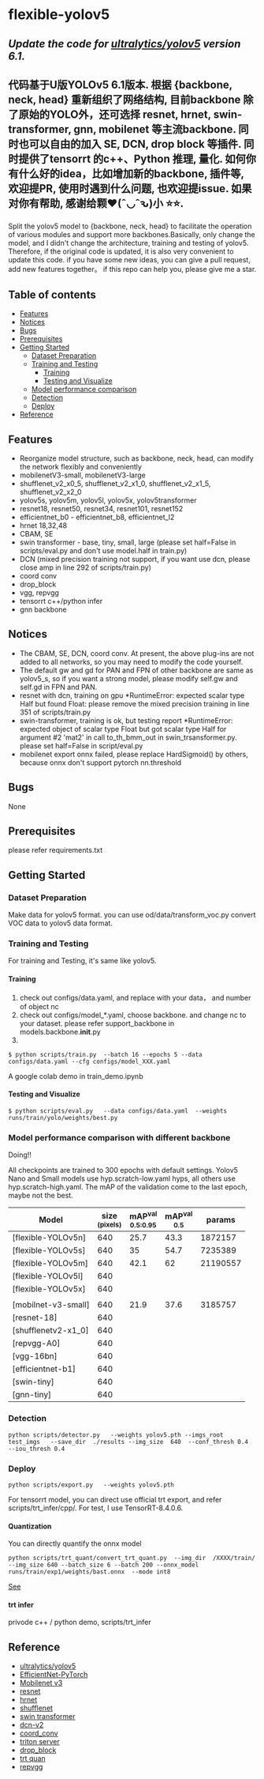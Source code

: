 # flexible-yolov5


*Update the code for  [ultralytics/yolov5](https://github.com/ultralytics/yolov5) version 6.1.*
---
代码基于U版YOLOv5  6.1版本. 根据 {backbone, neck, head} 重新组织了网络结构, 目前backbone 除了原始的YOLO外，还可选择 resnet, hrnet, swin-transformer, gnn, mobilenet 等主流backbone. 同时也可以自由的加入 SE, DCN, drop block 等插件. 同时提供了tensorrt 的c++、Python 推理, 量化. 如何你有什么好的idea，比如增加新的backbone, 插件等, 欢迎提PR, 使用时遇到什么问题, 也欢迎提issue. 如果对你有帮助, 感谢给颗♥(ˆ◡ˆԅ)小 ⭐️⭐️. 
---
Split the yolov5 model to {backbone, neck, head} to facilitate the operation of various modules and support more backbones.Basically, only change the model, and I didn't change the architecture, training and testing of yolov5. Therefore, if the original code is updated, it is also very convenient to update this code. if you have some new ideas, you can give a pull request, add new features together。 if this repo can help you, please give me a star.

## Table of contents
* [Features](#features)
* [Notices](#Notices)
* [Bugs](#Bugs)
* [Prerequisites](#prerequisites)
* [Getting Started](#getting-started)
    * [Dataset Preparation](#dataset-preparation)
    * [Training and Testing](#Training-and-Testing)
        * [Training](#training)
        * [Testing and Visualize](#testing-and-visualize)
    * [Model performance comparison](#Model-performance-comparison-with-different-backbone)
    * [Detection](#Detection)
    * [Deploy](#Deploy)
* [Reference](#Reference)


## Features
- Reorganize model structure, such as backbone, neck, head, can modify the network flexibly and conveniently
- mobilenetV3-small, mobilenetV3-large 
- shufflenet_v2_x0_5, shufflenet_v2_x1_0, shufflenet_v2_x1_5, shufflenet_v2_x2_0
- yolov5s, yolov5m, yolov5l, yolov5x, yolov5transformer
- resnet18, resnet50, resnet34, resnet101, resnet152 
- efficientnet_b0 - efficientnet_b8, efficientnet_l2
- hrnet 18,32,48
- CBAM, SE
- swin transformer - base, tiny, small, large (please set half=False in scripts/eval.py and don't use model.half in train.py)
- DCN (mixed precision training not support, if you want use dcn, please close amp in line 292 of scripts/train.py)
- coord conv
- drop_block
- vgg, repvgg
- tensorrt c++/python infer
- gnn backbone

## Notices

* The CBAM, SE, DCN, coord conv. At present, the above plug-ins are not added to all networks, so you may need to modify the code yourself.
* The default gw and gd for PAN and FPN of other backbone are same as yolov5_s, so if you want a strong model, please modify self.gw and self.gd in FPN and PAN.
* resnet with dcn, training on gpu *RuntimeError: expected scalar type Half but found Float: please remove the mixed precision training in line 351 of scripts/train.py
* swin-transformer, training is ok, but testing report *RuntimeError: expected object of scalar type Float but got scalar type Half for argument #2 'mat2' in call to_th_bmm_out in swin_trsansformer.py.   please set half=False in script/eval.py
* mobilenet export onnx failed, please replace HardSigmoid() by others, because onnx don't support pytorch nn.threshold

## Bugs

None

## Prerequisites

please refer requirements.txt

## Getting Started

### Dataset Preparation

Make data for yolov5 format. you can use od/data/transform_voc.py convert VOC data to yolov5 data format.

### Training and Testing

For training and Testing, it's same like yolov5.

#### Training

1. check out configs/data.yaml, and replace with your data， and number of object nc
2. check out configs/model_*.yaml, choose backbone. and change nc to your dataset. please refer support_backbone in models.backbone.__init__.py
3. 
```shell script
$ python scripts/train.py  --batch 16 --epochs 5 --data configs/data.yaml --cfg configs/model_XXX.yaml
```

A google colab demo in train_demo.ipynb

#### Testing and Visualize

```shell script
$ python scripts/eval.py   --data configs/data.yaml  --weights runs/train/yolo/weights/best.py
```

### Model performance comparison with different backbone

Doing!!

All checkpoints are trained to 300 epochs with default settings. Yolov5 Nano and Small models use hyp.scratch-low.yaml hyps, all others use hyp.scratch-high.yaml. The mAP of the validation come to the last epoch, maybe not the best.

|Model |size<br><sup>(pixels) |mAP<sup>val<br>0.5:0.95 |mAP<sup>val<br>0.5 |params<br><sup> 
|---                    |---  |---    |---    |---    
|[flexible-YOLOv5n]     |640  |25.7   |43.3   | 1872157
|[flexible-YOLOv5s]     |640  |35     |54.7   | 7235389
|[flexible-YOLOv5m]     |640  |42.1   |62     | 21190557
|[flexible-YOLOv5l]     |640  |       |       |   
|[flexible-YOLOv5x]     |640  |       |       | 
|                       |     |       |       |    
|[mobilnet-v3-small]    |640  |21.9   | 37.6  | 3185757
|[resnet-18]              |640  |   |   |
|[shufflenetv2-x1_0]      |640  |   |   | 
|[repvgg-A0]              |640  |   |   | 
|[vgg-16bn]              |640  |   |   | 
|[efficientnet-b1]        |640  |   |   | 
|[swin-tiny]              |640  |   |   | 
|[gnn-tiny]              |640  |   |   |


### Detection

```shell
python scripts/detector.py   --weights yolov5.pth --imgs_root  test_imgs   --save_dir  ./results --img_size  640  --conf_thresh 0.4  --iou_thresh 0.4
```

### Deploy

```shell
python scripts/export.py   --weights yolov5.pth 
```

For tensorrt model, you can direct use official trt export, and refer scripts/trt_infer/cpp/. For test, I use TensorRT-8.4.0.6.

#### Quantization

You can directly quantify the onnx model

```shell
python scripts/trt_quant/convert_trt_quant.py  --img_dir  /XXXX/train/  --img_size 640 --batch_size 6 --batch 200 --onnx_model runs/train/exp1/weights/bast.onnx  --mode int8
```
[See](scripts/trt_quant/README)


#### trt infer

privode c++ / python demo, scripts/trt_infer



## Reference

* [ultralytics/yolov5](https://github.com/ultralytics/yolov5)
* [EfficientNet-PyTorch](https://github.com/lukemelas/EfficientNet-PyTorch)
* [Mobilenet v3](https://arxiv.org/abs/1905.02244)
* [resnet](https://arxiv.org/abs/1512.03385)
* [hrnet](https://arxiv.org/abs/1908.07919)
* [shufflenet](https://arxiv.org/abs/1707.01083)
* [swin transformer](https://github.com/SwinTransformer/Swin-Transformer-Object-Detection)
* [dcn-v2](https://github.com/jinfagang/DCNv2_latest)
* [coord_conv](https://github.com/mkocabas/CoordConv-pytorch)
* [triton server](https://github.com/triton-inference-server/server)
* [drop_block](https://github.com/miguelvr/dropblock)
* [trt quan](https://github.com/Wulingtian/nanodet_tensorrt_int8_tools)
* [repvgg](https://github.com/DingXiaoH/RepVGG)
